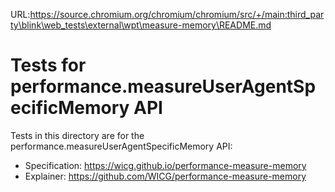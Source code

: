 URL:https://source.chromium.org/chromium/chromium/src/+/main:third_party\blink\web_tests\external\wpt\measure-memory\README.md
# Tests for performance.measureUserAgentSpecificMemory API

Tests in this directory are for the performance.measureUserAgentSpecificMemory API:

- Specification: https://wicg.github.io/performance-measure-memory
- Explainer: https://github.com/WICG/performance-measure-memory

